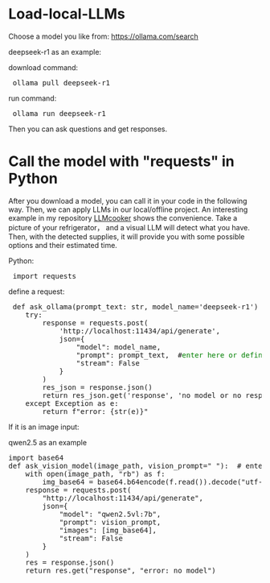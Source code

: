 # Load-local-LLMs
Choose a model you like from: https://ollama.com/search

deepseek-r1 as an example: 

download command: 
<pre> ollama pull deepseek-r1 </pre>

run command: 
<pre> ollama run deepseek-r1  </pre>

Then you can ask questions and get responses. 

# Call the model with "requests" in Python

After you download a model, you can call it in your code in the following way. Then, we can apply LLMs in our local/offline project. An interesting example in my repository [LLMcooker](https://github.com/zsdbn0901/LLMcooker) shows the convenience. Take a picture of your refrigerator， and a visual LLM will detect what you have. Then, with the detected supplies, it will provide you with some possible options and their estimated time. 

Python: 
<pre> import requests  </pre>

define a request: 
<pre> def ask_ollama(prompt_text: str, model_name='deepseek-r1') -> str:
    try:
        response = requests.post(
            'http://localhost:11434/api/generate',
            json={
                "model": model_name,
                "prompt": prompt_text,  #<span style="color:green">enter here or define where you need to use</span> 
                "stream": False
            }
        )
        res_json = response.json()
        return res_json.get('response', 'no model or no responses')
    except Exception as e:
        return f"error: {str(e)}"    </pre>

If it is an image input: 

qwen2.5 as an example
<pre>import base64
def ask_vision_model(image_path, vision_prompt=" "):  # enter prompt about the image here or define where you need to use
    with open(image_path, "rb") as f:
        img_base64 = base64.b64encode(f.read()).decode("utf-8")
    response = requests.post(
        "http://localhost:11434/api/generate",
        json={
            "model": "qwen2.5vl:7b",
            "prompt": vision_prompt,
            "images": [img_base64],
            "stream": False
        }
    )
    res = response.json()
    return res.get("response", "error: no model")</pre>


